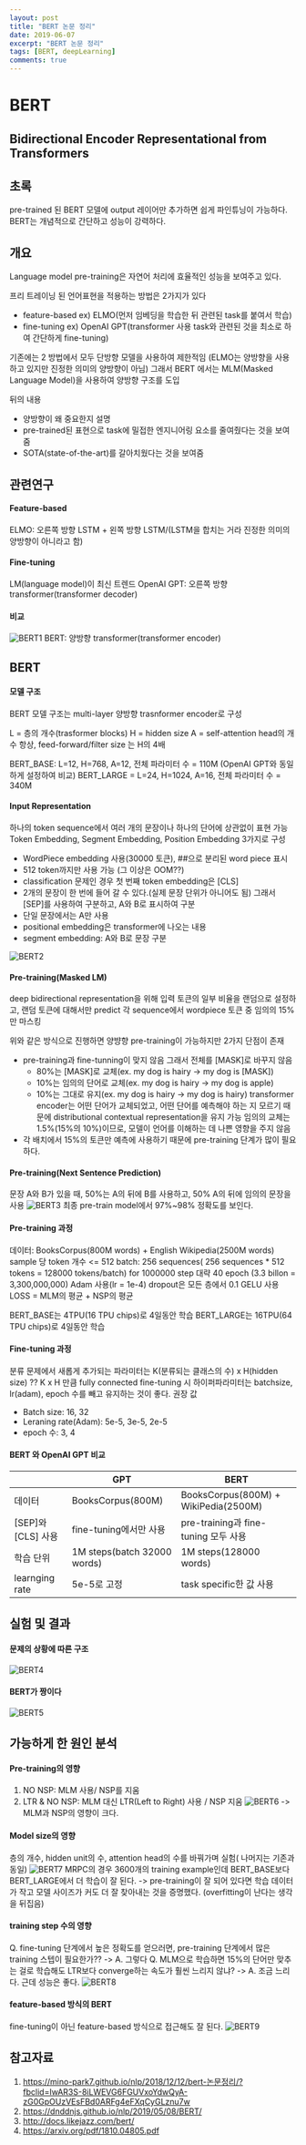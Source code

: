 ```yaml
---
layout: post
title: "BERT 논문 정리"
date: 2019-06-07
excerpt: "BERT 논문 정리"
tags: [BERT, deepLearning]
comments: true
---
```

# BERT

## Bidirectional Encoder Representational from Transformers
## 초록
pre-trained 된 BERT 모델에 output 레이어만 추가하면 쉽게 파인튜닝이 가능하다.
BERT는 개념적으로 간단하고 성능이 강력하다.

## 개요
Language model pre-training은 자연어 처리에 효율적인 성능을 보여주고 있다.

프리 트레이닝 된 언어표현을 적용하는 방법은 2가지가 있다
- feature-based
ex) ELMO(먼저 임베딩을 학습한 뒤 관련된 task를 붙여서 학습)
- fine-tuning
ex) OpenAI GPT(transformer 사용 task와 관련된 것을 최소로 하여 간단하게 fine-tuning)

기존에는 2 방법에서 모두 단방향 모델을 사용하여 제한적임 (ELMO는 양방향을 사용하고 있지만 진정한 의미의 양방향이 아님)
그래서 BERT 에서는 MLM(Masked Language Model)을 사용하여 양방향 구조를 도입

뒤의 내용
- 양방향이 왜 중요한지 설명
- pre-trained된 표현으로 task에 밀접한 엔지니어링 요소를 줄여줬다는 것을 보여줌
- SOTA(state-of-the-art)를 갈아치웠다는 것을 보여줌

## 관련연구
#### Feature-based
ELMO: 오른쪽 방향 LSTM + 왼쪽 방향 LSTM/(LSTM을 합치는 거라 진정한 의미의 양방향이 아니라고 함)
#### Fine-tuning
LM(language model)이 최신 트렌드
OpenAI GPT: 오른쪽 방향 transformer(transformer decoder)
#### 비교
![BERT1](/assets/img/BERT1.png)
BERT: 양방향 transformer(transformer encoder)
## BERT

#### 모델 구조
BERT 모델 구조는 multi-layer 양방향 trasnformer encoder로 구성

L = 층의 개수(trasformer blocks)
H = hidden size
A = self-attention head의 개수
항상, feed-forward/filter size 는 H의 4배

BERT_BASE: L=12, H=768, A=12, 전체 파라미터 수 = 110M (OpenAI GPT와 동일하게 설정하여 비교)
BERT_LARGE = L=24, H=1024, A=16, 전체 파라미터 수 = 340M

#### Input Representation
하나의 token sequence에서 여러 개의 문장이나 하나의 단어에 상관없이 표현 가능
Token Embedding, Segment Embedding, Position Embedding 3가지로 구성

- WordPiece embedding 사용(30000 토큰), ##으로 분리된 word piece 표시
- 512 token까지만 사용 가능 (그 이상은 OOM??)
- classification 문제인 경우 첫 번째 token embedding은 [CLS]
- 2개의 문장이 한 번에 들어 갈 수 있다.(실제 문장 단위가 아니어도 됨) 그래서 [SEP]를 사용하여 구분하고, A와 B로 표시하여 구분 
- 단일 문장에서는 A만 사용
- positional embedding은 transformer에 나오는 내용
- segment embedding: A와 B로 문장 구분

![BERT2](/assets/img/BERT2.png)

#### Pre-training(Masked LM)
deep bidirectional representation을 위해 입력 토큰의 일부 비율을 랜덤으로 설정하고, 랜덤 토큰에 대해서만 predict
각 sequence에서 wordpiece 토큰 중 임의의 15%만 마스킹

위와 같은 방식으로 진행하면 양뱡향 pre-training이 가능하지만 2가지 단점이 존재
- pre-training과 fine-tunning이 맞지 않음
    그래서 전체를 [MASK]로 바꾸지 않음
    - 80%는 [MASK]로 교체(ex. my dog is hairy -> my dog is [MASK])
    - 10%는 임의의 단어로 교체(ex. my dog is hairy -> my dog is apple)
    - 10%는 그대로 유지(ex. my dog is hairy -> my dog is hairy)
    transformer encoder는 어떤 단어가 교체되었고, 어떤 단어를 예측해야 하는 지 모르기 때문에 distributional contextual representation을 유지 가능
    임의의 교체는 1.5%(15%의 10%)이므로, 모델이 언어를 이해하는 데 나쁜 영향을 주지 않음
- 각 배치에서 15%의 토큰만 예측에 사용하기 때문에 pre-training 단계가 많이 필요하다.
#### Pre-training(Next Sentence Prediction)
문장 A와 B가 있을 때, 50%는 A의 뒤에 B를 사용하고, 50% A의 뒤에 임의의 문장을 사용
![BERT3](/assets/img/BERT3.png)
최종 pre-train model에서 97%~98% 정확도를 보인다.


#### Pre-training 과정
데이터: BooksCorpus(800M words) + English Wikipedia(2500M words)
sample 당 token 개수 <= 512
batch: 256 sequences( 256 sequences * 512 tokens = 128000 tokens/batch) for 1000000 step
대략 40 epoch (3.3 billon = 3,300,000,000)
Adam 사용(lr = 1e-4)
dropout은 모든 층에서 0.1
GELU 사용
LOSS = MLM의 평균 + NSP의 평균

BERT_BASE는 4TPU(16 TPU chips)로 4일동안 학습
BERT_LARGE는 16TPU(64 TPU chips)로 4일동안 학습

#### Fine-tuning 과정
분류 문제에서 새롭게 추가되는 파라미터는 K(분류되는 클래스의 수) x H(hidden size) ??
K x H 만큼 fully connected
fine-tuning 시 하이퍼파라미터는 batchsize, lr(adam), epoch 수를 빼고 유지하는 것이 좋다.
권장 값
- Batch size: 16, 32
- Leraning rate(Adam): 5e-5, 3e-5, 2e-5
- epoch 수: 3, 4
#### BERT 와 OpenAI GPT 비교

|  | GPT | BERT |
| --- | --- | --- |
| 데이터 | BooksCorpus(800M) | BooksCorpus(800M) + WikiPedia(2500M) |
| [SEP]와 [CLS] 사용 | fine-tuning에서만 사용 | pre-training과 fine-tuning 모두 사용 |
| 학습 단위 | 1M steps(batch 32000 words) | 1M steps(128000 words) |
| learnging rate | 5e-5로 고정 | task specific한 값 사용 |

## 실험 및 결과

#### 문제의 상황에 따른 구조
![BERT4](/assets/img/BERT4.png)
#### BERT가 짱이다
![BERT5](/assets/img/BERT5.png)

## 가능하게 한 원인 분석
#### Pre-training의 영향
1. NO NSP: MLM 사용/ NSP를 지움
2. LTR & NO NSP: MLM 대신 LTR(Left to Right) 사용 / NSP 지움
![BERT6](/assets/img/BERT6.png)
-> MLM과 NSP의 영향이 크다.
#### Model size의 영향
층의 개수, hidden unit의 수, attention head의 수를 바꿔가며 실험( 나머지는 기존과 동일)
![BERT7](/assets/img/BERT7.png)
MRPC의 경우 3600개의 training example인데 BERT_BASE보다 BERT_LARGE에서 더 학습이 잘 된다.
-> pre-training이 잘 되어 있다면 학습 데이터가 작고 모델 사이즈가 커도 더 잘 찾아내는 것을 증명했다. (overfitting이 난다는 생각을 뒤집음)
#### training step 수의 영향
Q. fine-tuning 단계에서 높은 정확도를 얻으러면, pre-training 단계에서 많은 training 스텝이 필요한가?? -> A. 그렇다
Q. MLM으로 학습하면 15%의 단어만 맞추는 걸로 학습해도 LTR보다 converge하는 속도가 훨씬 느리지 않냐? -> A. 조금 느리다. 근데 성능은 좋다.
![BERT8](/assets/img/BERT8.png)

#### feature-based 방식의 BERT
fine-tuning이 아닌 feature-based 방식으로 접근해도 잘 된다.
![BERT9](/assets/img/BERT9.png)

## 참고자료
1. https://mino-park7.github.io/nlp/2018/12/12/bert-논문정리/?fbclid=IwAR3S-8iLWEVG6FGUVxoYdwQyA-zG0GpOUzVEsFBd0ARFg4eFXqCyGLznu7w
2. https://dnddnjs.github.io/nlp/2019/05/08/BERT/
3. http://docs.likejazz.com/bert/
4. https://arxiv.org/pdf/1810.04805.pdf